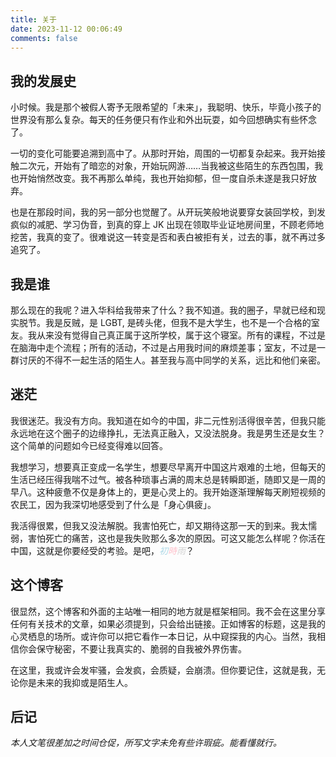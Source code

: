 ```yaml
---
title: 关于
date: 2023-11-12 00:06:49
comments: false
---
```


## 我的发展史

小时候。我是那个被假人寄予无限希望的「未来」，我聪明、快乐，毕竟小孩子的世界没有那么复杂。每天的任务便只有作业和外出玩耍，如今回想确实有些怀念了。

一切的变化可能要追溯到高中了。从那时开始，周围的一切都复杂起来。我开始接触二次元，开始有了暗恋的对象，开始玩网游……当我被这些陌生的东西包围，我也开始悄然改变。我不再那么单纯，我也开始抑郁，但一度自杀未遂是我只好放弃。

也是在那段时间，我的另一部分也觉醒了。从开玩笑般地说要穿女装回学校，到发疯似的减肥、学习伪音，到真的穿上 JK 出现在领取毕业证地房间里，不顾老师地挖苦，我真的变了。很难说这一转变是否和表白被拒有关，过去的事，就不再过多追究了。

## 我是谁
那么现在的我呢？进入华科给我带来了什么？我不知道。我的圈子，早就已经和现实脱节。我是反贼，是 LGBT, 是砖头佬，但我不是大学生，也不是一个合格的室友。我从来没有觉得自己真正属于这所学校，属于这个寝室。所有的课程，不过是在脑海中走个流程；所有的活动，不过是占用我时间的麻烦差事；室友，不过是一群讨厌的不得不一起生活的陌生人。甚至我与高中同学的关系，远比和他们亲密。

## 迷茫

我很迷茫。我没有方向。我知道在如今的中国，非二元性别活得很辛苦，但我只能永远地在这个圈子的边缘挣扎，无法真正融入，又没法脱身。我是男生还是女生？这个简单的问题如今已经变得难以回答。

我想学习，想要真正变成一名学生，想要尽早离开中国这片艰难的土地，但每天的生活已经压得我喘不过气。被各种琐事占满的周末总是转瞬即逝，随即又是一周的早八。这种疲惫不仅是身体上的，更是心灵上的。我开始逐渐理解每天刷短视频的农民工，因为我深切地感受到了什么是「身心俱疲」。

我活得很累，但我又没法解脱。我害怕死亡，却又期待这那一天的到来。我太懦弱，害怕死亡的痛苦，这也是我失败那么多次的原因。可这又能怎么样呢？你活在中国，这就是你要经受的考验。是吧，<font color=lightblue>*初*</font><font color=pink>*時*</font><font color=lightgray>*雨*</font>？

## 这个博客

很显然，这个博客和外面的主站唯一相同的地方就是框架相同。我不会在这里分享任何有关技术的文章，如果必须提到，只会给出链接。正如博客的标题，这是我的心灵栖息的场所。或许你可以把它看作一本日记，从中窥探我的内心。当然，我相信你会保守秘密，不要让我真实的、脆弱的自我被外界伤害。

在这里，我或许会发牢骚，会发疯，会质疑，会崩溃。但你要记住，这就是我，无论你是未来的我抑或是陌生人。

## 后记

*本人文笔很差加之时间仓促，所写文字未免有些许瑕疵。能看懂就行。*